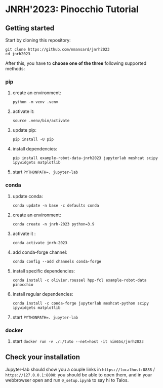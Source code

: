 # JNRH'2023: Pinocchio Tutorial

## Getting started

Start by cloning this repository:
```
git clone https://github.com/nmansard/jnrh2023
cd jnrh2023
```

After this, you have to **choose one of the three** following supported methods:

### pip

1. create an environment:

    `python -m venv .venv`

2. activate it:

    `source .venv/bin/activate`

3. update pip:

    `pip install -U pip`

4. install dependencies:

    `pip install example-robot-data-jnrh2023 jupyterlab meshcat scipy ipywidgets matplotlib`

5. start `PYTHONPATH=. jupyter-lab`


### conda

1. update conda:

    `conda update -n base -c defaults conda`

2. create an environment:

    `conda create -n jnrh-2023 python=3.9`

3. activate it :

    `conda activate jnrh-2023`

4. add conda-forge channel:

    `conda config --add channels conda-forge`

5. install specific dependencies:

    `conda install -c olivier.roussel hpp-fcl example-robot-data pinocchio`

6. install regular dependencies:

    `conda install -c conda-forge jupyterlab meshcat-python scipy ipywidgets matplotlib`

7. start `PYTHONPATH=. jupyter-lab`

### docker

1. start `docker run -v ./:/tuto --net=host -it nim65s/jnrh2023`

## Check your installation

Jupyter-lab should show you a couple links in `https://localhost:8888` / `https://127.0.0.1:8000`: you should be able
to open them, and in your webbrowser open and run `0_setup.ipynb` to say hi to Talos.
